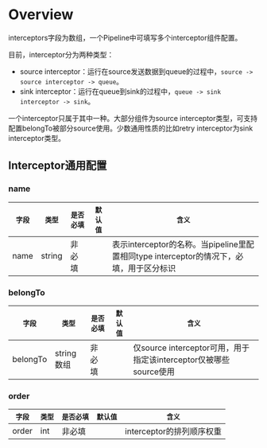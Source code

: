 # Overview

interceptors字段为数组，一个Pipeline中可填写多个interceptor组件配置。

目前，interceptor分为两种类型： 

- source interceptor：运行在source发送数据到queue的过程中，`source -> source interceptor -> queue`。
- sink interceptor：运行在queue到sink的过程中，`queue -> sink interceptor -> sink`。

一个interceptor只属于其中一种。大部分组件为source interceptor类型，可支持配置belongTo被部分source使用。少数通用性质的比如retry interceptor为sink interceptor类型。

## Interceptor通用配置

### name

|    `字段`   |    `类型`    |  `是否必填`  |  `默认值`  |  `含义`  |
| ---------- | ----------- | ----------- | --------- | -------- |
| name | string  |    非必填    |     | 表示interceptor的名称。当pipeline里配置相同type interceptor的情况下，必填，用于区分标识 |

### belongTo

|    `字段`   |    `类型`    |  `是否必填`  |  `默认值`  |  `含义`  |
| ---------- | ----------- | ----------- | --------- | -------- |
| belongTo | string数组  |    非必填    |     | 仅source interceptor可用，用于指定该interceptor仅被哪些source使用 |


### order

|    `字段`   |    `类型`    |  `是否必填`  |  `默认值`  |  `含义`  |
| ---------- | ----------- | ----------- | --------- | -------- |
| order | int  |    非必填    |     | interceptor的排列顺序权重 |
